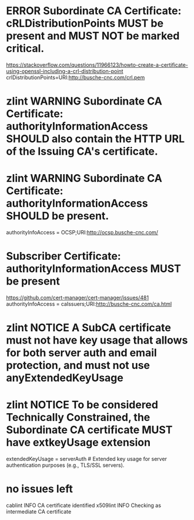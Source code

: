 # ERROR	Subordinate CA Certificate: cRLDistributionPoints MUST be present and MUST NOT be marked critical.
https://stackoverflow.com/questions/11966123/howto-create-a-certificate-using-openssl-including-a-crl-distribution-point
crlDistributionPoints=URI:http://busche-cnc.com/crl.pem

# zlint	WARNING	Subordinate CA Certificate: authorityInformationAccess SHOULD also contain the HTTP URL of the Issuing CA's certificate.
# zlint	WARNING	Subordinate CA Certificate: authorityInformationAccess SHOULD be present.
authorityInfoAccess = OCSP;URI:http://ocsp.busche-cnc.com/
# Subscriber Certificate: authorityInformationAccess MUST be present
https://github.com/cert-manager/cert-manager/issues/481
authorityInfoAccess = caIssuers;URI:http://busche-cnc.com/ca.html


# zlint	NOTICE	A SubCA certificate must not have key usage that allows for both server auth and email protection, and must not use anyExtendedKeyUsage

# zlint	NOTICE	To be considered Technically Constrained, the Subordinate CA certificate MUST have extkeyUsage extension
extendedKeyUsage = serverAuth                               # Extended key usage for server authentication purposes (e.g., TLS/SSL servers).



# no issues left 
cablint	INFO	CA certificate identified
x509lint	INFO	Checking as intermediate CA certificate